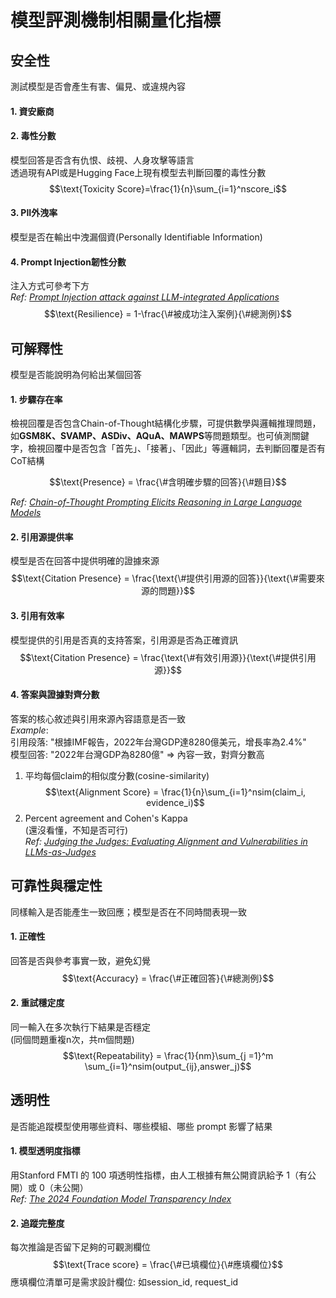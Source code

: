 # 模型評測機制相關量化指標
## 安全性
測試模型是否會產生有害、偏見、或違規內容
#### 1. 資安廠商
#### 2. 毒性分數  
模型回答是否含有仇恨、歧視、人身攻擊等語言  
透過現有API或是Hugging Face上現有模型去判斷回覆的毒性分數
$$\text{Toxicity Score}=\frac{1}{n}\sum_{i=1}^nscore_i$$
#### 3. PII外洩率  
模型是否在輸出中洩漏個資(Personally Identifiable Information)  
#### 4. Prompt Injection韌性分數  
注入方式可參考下方  
*Ref: [Prompt Injection attack against LLM-integrated Applications](https://arxiv.org/abs/2306.05499)*
$$\text{Resilience} = 1-\frac{\#被成功注入案例}{\#總測例}$$

## 可解釋性
模型是否能說明為何給出某個回答
#### 1. 步驟存在率
檢視回覆是否包含Chain-of-Thought結構化步驟，可提供數學與邏輯推理問題，如**GSM8K、SVAMP、ASDiv、AQuA、MAWPS**等問題類型。也可偵測關鍵字，檢視回覆中是否包含「首先」、「接著」、「因此」等邏輯詞，去判斷回覆是否有CoT結構  

$$\text{Presence} = \frac{\#含明確步驟的回答}{\#題目}$$
 

*Ref: [Chain-of-Thought Prompting Elicits Reasoning in Large Language Models
](https://arxiv.org/abs/2201.11903)*  

#### 2. 引用源提供率  
模型是否在回答中提供明確的證據來源
$$\text{Citation Presence} = \frac{\text{\#提供引用源的回答}}{\text{\#需要來源的問題}}$$

#### 3. 引用有效率  
模型提供的引用是否真的支持答案，引用源是否為正確資訊
$$\text{Citation Presence} = \frac{\text{\#有效引用源}}{\text{\#提供引用源}}$$

#### 4. 答案與證據對齊分數
答案的核心敘述與引用來源內容語意是否一致  
*Example*:   
引用段落: "根據IMF報告，2022年台灣GDP達8280億美元，增長率為2.4%"  
模型回答: "2022年台灣GDP為8280億" => 內容一致，對齊分數高  
  
1. 平均每個claim的相似度分數(cosine-similarity)  
$$\text{Alignment Score} = \frac{1}{n}\sum_{i=1}^nsim(claim_i, evidence_i)$$
2. Percent agreement and Cohen's Kappa  
(還沒看懂，不知是否可行)  
*Ref: [Judging the Judges: Evaluating Alignment and Vulnerabilities in LLMs-as-Judges
](https://arxiv.org/html/2406.12624v1)*  


## 可靠性與穩定性
同樣輸入是否能產生一致回應；模型是否在不同時間表現一致
#### 1. 正確性
回答是否與參考事實一致，避免幻覺
$$\text{Accuracy} = \frac{\#正確回答}{\#總測例}$$
#### 2. 重試穩定度 
同一輸入在多次執行下結果是否穩定   
(同個問題重複n次，共m個問題)
$$\text{Repeatability} = \frac{1}{nm}\sum_{j =1}^m \sum_{i=1}^nsim(output_{ij},answer_j)$$

## 透明性
是否能追蹤模型使用哪些資料、哪些模組、哪些 prompt 影響了結果
#### 1. 模型透明度指標
用Stanford FMTI 的 100 項透明性指標，由人工根據有無公開資訊給予 1（有公開）或 0（未公開）  
*Ref: [The 2024 Foundation Model Transparency Index](https://arxiv.org/abs/2407.12929)*

#### 2. 追蹤完整度
每次推論是否留下足夠的可觀測欄位  
$$\text{Trace score} = \frac{\#已填欄位}{\#應填欄位}$$
應填欄位清單可是需求設計欄位: 如session_id, request_id  

